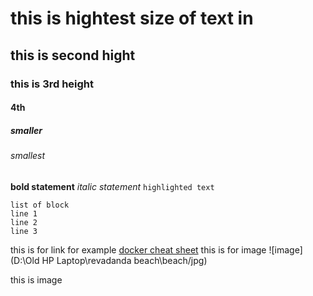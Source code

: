 # this is hightest size of text in 
## this is second hight
### this is 3rd height 
#### 4th 
##### smaller
###### smallest

**bold statement**
_italic statement_
`highlighted text`

```
list of block
line 1
line 2
line 3
```

this is for link for example [docker cheat sheet](https://www.docker.com/wp-content/uploads/2022/03/docker-cheat-sheet.pdf)
this is for image ![image](D:\Old HP Laptop\revadanda beach\beach/jpg)

this is image 
<imag src="beach.png">
 
